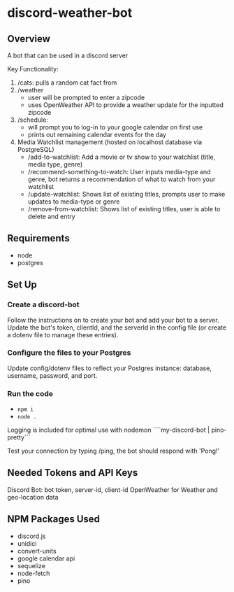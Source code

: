 # discord-weather-bot

## Overview
A bot that can be used in a discord server

Key Functionality: 
1) /cats: pulls a random cat fact from 
2) /weather
    - user will be prompted to enter a zipcode
    - uses OpenWeather API to provide a weather update for the inputted zipcode
3) /schedule: 
    - will prompt you to log-in to your google calendar on first use
    - prints out remaining calendar events for the day
4) Media Watchlist management (hosted on localhost database via PostgreSQL)
     - /add-to-watchlist: Add a movie or tv show to your watchlist (title, media type, genre)
     - /recommend-something-to-watch: User inputs media-type and genre, bot returns a recommendation of what to watch from your watchlist
     - /update-watchlist: Shows list of existing titles, prompts user to make updates to media-type or genre
     - /remove-from-watchlist: Shows list of existing titles, user is able to delete and entry


## Requirements
- node
- postgres

## Set Up

### Create a discord-bot
Follow the instructions on to create your bot and add your bot to a server. Update the bot's token, clientId, and the serverId in the config file (or create a dotenv file to manage these entries). 

### Configure the files to your Postgres
Update config/dotenv files to reflect your Postgres instance: database, username, password, and port.

### Run the code
- ```npm i``` 
- ```node .```

Logging is included for optimal use with nodemon ````my-discord-bot | pino-pretty```

Test your connection by typing /ping, the bot should respond with 'Pong!'

## Needed Tokens and API Keys
Discord Bot: bot token, server-id, client-id
OpenWeather for Weather and geo-location data


## NPM Packages Used

- discord.js
- unidici
- convert-units
- google calendar api 
- sequelize
- node-fetch
- pino